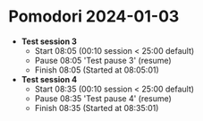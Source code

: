 # Pomodori 2024-01-03

- **Test session 3**
    - Start 08:05 (00:10 session < 25:00 default)
    - Pause 08:05 'Test pause 3' (resume)
    - Finish 08:05 (Started at 08:05:01)
- **Test session 4**
    - Start 08:35 (00:10 session < 25:00 default)
    - Pause 08:35 'Test pause 4' (resume)
    - Finish 08:35 (Started at 08:35:01)

